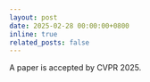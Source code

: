 ```yaml
---
layout: post
date: 2025-02-28 00:00:00+0800
inline: true
related_posts: false
---
```


A paper is accepted by CVPR 2025.

